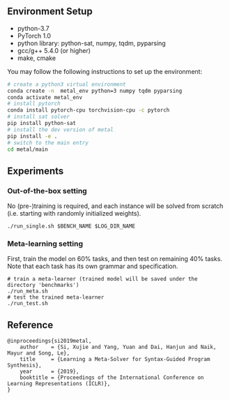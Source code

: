 
## Environment Setup

- python-3.7
- PyTorch 1.0
- python library: python-sat, numpy, tqdm, pyparsing
- gcc/g++ 5.4.0 (or higher)
- make, cmake

You may follow the following instructions to set up the environment:
```bash
# create a python3 virtual environment
conda create -n  metal_env python=3 numpy tqdm pyparsing
conda activate metal_env
# install pytorch
conda install pytorch-cpu torchvision-cpu -c pytorch
# install sat solver
pip install python-sat
# install the dev version of metal
pip install -e .
# switch to the main entry
cd metal/main
```

## Experiments
### Out-of-the-box setting
No (pre-)training is required, and each instance will be solved from scratch (i.e. starting with randomly initialized weights).

```
./run_single.sh $BENCH_NAME $LOG_DIR_NAME
```

### Meta-learning setting
First, train the model on 60% tasks, and then test on remaining 40% tasks. Note that each task has its own grammar and specification. 

```
# train a meta-learner (trained model will be saved under the directory 'benchmarks')
./run_meta.sh
# test the trained meta-learner
./run_test.sh
```


## Reference

    @inproceedings{si2019metal,
        author    = {Si, Xujie and Yang, Yuan and Dai, Hanjun and Naik, Mayur and Song, Le},
        title     = {Learning a Meta-Solver for Syntax-Guided Program Synthesis},
        year      = {2019},
        booktitle = {Proceedings of the International Conference on Learning Representations (ICLR)},
    }
  
